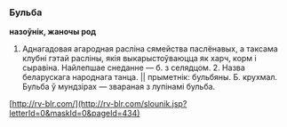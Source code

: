 ### Бульба
**назоўнік, жаночы род**

1. Аднагадовая агародная расліна сямейства паслёнавых, а таксама клубні гэтай расліны, якія выкарыстоўваюцца як харч, корм і сыравіна. Найлепшае снеданне — б. з селядцом. 2. Назва беларускага народнага танца. || прыметнік: бульбяны. Б. крухмал. Бульба ў мундзірах — звараная з лупінамі бульба.

<a rel="author">[http://rv-blr.com/](http://rv-blr.com/slounik.jsp?letterId=0&maskId=0&pageId=434)</a>
